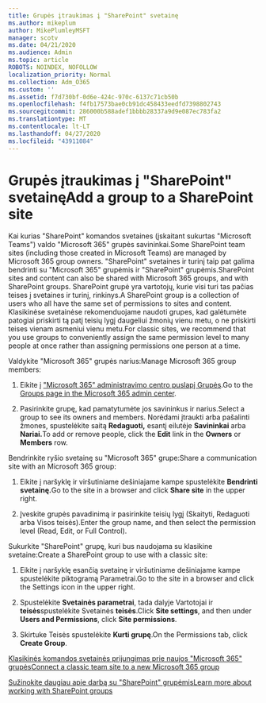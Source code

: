 ```yaml
---
title: Grupės įtraukimas į "SharePoint" svetainę
ms.author: mikeplum
author: MikePlumleyMSFT
manager: scotv
ms.date: 04/21/2020
ms.audience: Admin
ms.topic: article
ROBOTS: NOINDEX, NOFOLLOW
localization_priority: Normal
ms.collection: Adm_O365
ms.custom: ''
ms.assetid: f7d730bf-0d6e-424c-970c-6137c71cb50b
ms.openlocfilehash: f4fb17573bae0cb91dc458433eedfd7398802743
ms.sourcegitcommit: 286000b588adef1bbbb28337a9d9e087ec783fa2
ms.translationtype: MT
ms.contentlocale: lt-LT
ms.lasthandoff: 04/27/2020
ms.locfileid: "43911084"
---
```

# <a name="add-a-group-to-a-sharepoint-site"></a><span data-ttu-id="5701b-102">Grupės įtraukimas į "SharePoint" svetainę</span><span class="sxs-lookup"><span data-stu-id="5701b-102">Add a group to a SharePoint site</span></span>

<span data-ttu-id="5701b-103">Kai kurias "SharePoint" komandos svetaines (įskaitant sukurtas "Microsoft Teams") valdo "Microsoft 365" grupės savininkai.</span><span class="sxs-lookup"><span data-stu-id="5701b-103">Some SharePoint team sites (including those created in Microsoft Teams) are managed by Microsoft 365 group owners.</span></span> <span data-ttu-id="5701b-104">"SharePoint" svetaines ir turinį taip pat galima bendrinti su "Microsoft 365" grupėmis ir "SharePoint" grupėmis.</span><span class="sxs-lookup"><span data-stu-id="5701b-104">SharePoint sites and content can also be shared with Microsoft 365 groups, and with SharePoint groups.</span></span> <span data-ttu-id="5701b-105">SharePoint grupė yra vartotojų, kurie visi turi tas pačias teises į svetaines ir turinį, rinkinys.</span><span class="sxs-lookup"><span data-stu-id="5701b-105">A SharePoint group is a collection of users who all have the same set of permissions to sites and content.</span></span> <span data-ttu-id="5701b-106">Klasikinėse svetainėse rekomenduojame naudoti grupes, kad galėtumėte patogiai priskirti tą patį teisių lygį daugeliui žmonių vienu metu, o ne priskirti teises vienam asmeniui vienu metu.</span><span class="sxs-lookup"><span data-stu-id="5701b-106">For classic sites, we recommend that you use groups to conveniently assign the same permission level to many people at once rather than assigning permissions one person at a time.</span></span>
  
<span data-ttu-id="5701b-107">Valdykite "Microsoft 365" grupės narius:</span><span class="sxs-lookup"><span data-stu-id="5701b-107">Manage Microsoft 365 group members:</span></span>
  
1. <span data-ttu-id="5701b-108">Eikite į ["Microsoft 365" administravimo centro puslapį Grupės](https://portal.office.com/adminportal/home#/groups).</span><span class="sxs-lookup"><span data-stu-id="5701b-108">Go to the [Groups page in the Microsoft 365 admin center](https://portal.office.com/adminportal/home#/groups).</span></span>
    
2. <span data-ttu-id="5701b-109">Pasirinkite grupę, kad pamatytumėte jos savininkus ir narius.</span><span class="sxs-lookup"><span data-stu-id="5701b-109">Select a group to see its owners and members.</span></span> <span data-ttu-id="5701b-110">Norėdami įtraukti arba pašalinti žmones, spustelėkite saitą **Redaguoti,** esantį eilutėje **Savininkai** arba **Nariai.**</span><span class="sxs-lookup"><span data-stu-id="5701b-110">To add or remove people, click the **Edit** link in the **Owners** or **Members** row.</span></span> 
    
<span data-ttu-id="5701b-111">Bendrinkite ryšio svetainę su "Microsoft 365" grupe:</span><span class="sxs-lookup"><span data-stu-id="5701b-111">Share a communication site with an Microsoft 365 group:</span></span>
  
1. <span data-ttu-id="5701b-112">Eikite į naršyklę ir viršutiniame dešiniajame kampe spustelėkite **Bendrinti svetainę.**</span><span class="sxs-lookup"><span data-stu-id="5701b-112">Go to the site in a browser and click **Share site** in the upper right.</span></span> 
    
2. <span data-ttu-id="5701b-113">Įveskite grupės pavadinimą ir pasirinkite teisių lygį (Skaityti, Redaguoti arba Visos teisės).</span><span class="sxs-lookup"><span data-stu-id="5701b-113">Enter the group name, and then select the permission level (Read, Edit, or Full Control).</span></span>
    
<span data-ttu-id="5701b-114">Sukurkite "SharePoint" grupę, kuri bus naudojama su klasikine svetaine:</span><span class="sxs-lookup"><span data-stu-id="5701b-114">Create a SharePoint group to use with a classic site:</span></span>
  
1. <span data-ttu-id="5701b-115">Eikite į naršyklę esančią svetainę ir viršutiniame dešiniajame kampe spustelėkite piktogramą Parametrai.</span><span class="sxs-lookup"><span data-stu-id="5701b-115">Go to the site in a browser and click the Settings icon in the upper right.</span></span>
    
2. <span data-ttu-id="5701b-116">Spustelėkite **Svetainės parametrai**, tada dalyje Vartotojai ir **teisės**spustelėkite Svetainės **teisės**.</span><span class="sxs-lookup"><span data-stu-id="5701b-116">Click **Site settings**, and then under **Users and Permissions**, click **Site permissions**.</span></span>
    
3. <span data-ttu-id="5701b-117">Skirtuke Teisės spustelėkite **Kurti grupę**.</span><span class="sxs-lookup"><span data-stu-id="5701b-117">On the Permissions tab, click **Create Group**.</span></span>
    
[<span data-ttu-id="5701b-118">Klasikinės komandos svetainės prijungimas prie naujos "Microsoft 365" grupės</span><span class="sxs-lookup"><span data-stu-id="5701b-118">Connect a classic team site to a new Microsoft 365 group</span></span>](https://go.microsoft.com/fwlink/?linkid=2008654)
  
[<span data-ttu-id="5701b-119">Sužinokite daugiau apie darbą su "SharePoint" grupėmis</span><span class="sxs-lookup"><span data-stu-id="5701b-119">Learn more about working with SharePoint groups</span></span>](https://go.microsoft.com/fwlink/?linkid=874658)
  

